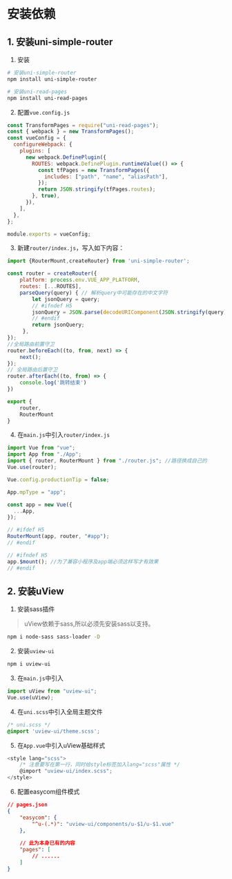 # 安装依赖

## 1. 安装uni-simple-router

1. 安装

```bash
# 安装uni-simple-router
npm install uni-simple-router

# 安装uni-read-pages
npm install uni-read-pages
```

2. 配置`vue.config.js`

```js
const TransformPages = require("uni-read-pages");
const { webpack } = new TransformPages();
const vueConfig = {
  configureWebpack: {
    plugins: [
      new webpack.DefinePlugin({
        ROUTES: webpack.DefinePlugin.runtimeValue(() => {
          const tfPages = new TransformPages({
            includes: ["path", "name", "aliasPath"],
          });
          return JSON.stringify(tfPages.routes);
        }, true),
      }),
    ],
  },
};

module.exports = vueConfig;
```

3. 新建`router/index.js`，写入如下内容：

```js
import {RouterMount,createRouter} from 'uni-simple-router';

const router = createRouter({
	platform: process.env.VUE_APP_PLATFORM,  
	routes: [...ROUTES],
    parseQuery(query) { // 解析query中可能存在的中文字符
        let jsonQuery = query;
        // #ifndef H5
        jsonQuery = JSON.parse(decodeURIComponent(JSON.stringify(query)));
        // #endif
        return jsonQuery;
     },
});
//全局路由前置守卫
router.beforeEach((to, from, next) => {
	next();
});
// 全局路由后置守卫
router.afterEach((to, from) => {
    console.log('跳转结束')
})

export {
	router,
	RouterMount
}
```

4. 在`main.js`中引入`router/index.js`

```js
import Vue from "vue";
import App from "./App";
import { router, RouterMount } from "./router.js"; //路径换成自己的
Vue.use(router);

Vue.config.productionTip = false;

App.mpType = "app";

const app = new Vue({
  ...App,
});

// #ifdef H5
RouterMount(app, router, "#app");
// #endif

// #ifndef H5
app.$mount(); //为了兼容小程序及app端必须这样写才有效果
// #endif
```

## 2. 安装uView

1. 安装sass插件

> uView依赖于sass,所以必须先安装sass以支持。

```bash
npm i node-sass sass-loader -D
```

2. 安装`uview-ui`

```bash
npm i uview-ui
```

3. 在`main.js`中引入

```js
import uView from "uview-ui";
Vue.use(uView);
```

4. 在`uni.scss`中引入全局主题文件

```css
/* uni.scss */
@import 'uview-ui/theme.scss';
```

5. 在`App.vue`中引入uView基础样式

```js
<style lang="scss">
	/* 注意要写在第一行，同时给style标签加入lang="scss"属性 */
	@import "uview-ui/index.scss";
</style>
```

6. 配置easycom组件模式

```json
// pages.json
{
	"easycom": {
		"^u-(.*)": "uview-ui/components/u-$1/u-$1.vue"
	},
	
	// 此为本身已有的内容
	"pages": [
		// ......
	]
}
```

